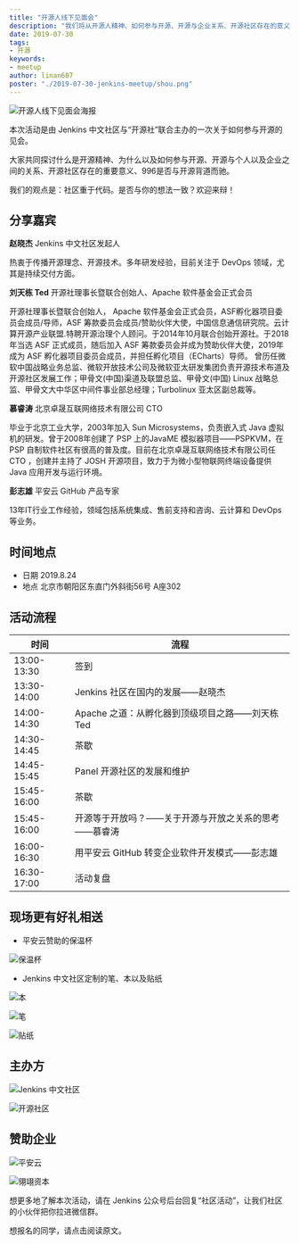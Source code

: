 ```yaml
---
title: "开源人线下见面会"
description: "我们将从开源人精神、如何参与开源、开源与企业关系、开源社区存在的意义、996与开源关系等几个部分进行分享讨论。社区重于代码，你同意吗？"
date: 2019-07-30
tags:
- 开源
keywords:
- meetup
author: linan607
poster: "./2019-07-30-jenkins-meetup/shou.png"
---
```


![开源人线下见面会海报](shou.png)

本次活动是由 Jenkins 中文社区与“开源社”联合主办的一次关于如何参与开源的见会。

大家共同探讨什么是开源精神、为什么以及如何参与开源、开源与个人以及企业之间的关系、开源社区存在的重要意义、996是否与开源背道而驰。

我们的观点是：社区重于代码。是否与你的想法一致？欢迎来辩！

## 分享嘉宾
**赵晓杰** Jenkins 中文社区发起人

热衷于传播开源理念、开源技术。多年研发经验，目前关注于 DevOps 领域，尤其是持续交付方面。

**刘天栋 Ted** 开源社理事长暨联合创始人、Apache 软件基金会正式会员

开源社理事长暨联合创始人， Apache 软件基金会正式会员，ASF孵化器项目委员会成员/导师，ASF 筹款委员会成员/赞助伙伴大使，中国信息通信研究院。云计算开源产业联盟.特聘开源治理个人顾问。于2014年10月联合创始开源社。于2018年当选 ASF 正式成员，随后加入 ASF 筹款委员会并成为赞助伙伴大使，2019年成为 ASF 孵化器项目委员会成员，并担任孵化项目（ECharts）导师。 曾历任微软中国战略业务总监、微软开放技术公司及微软亚太研发集团负责开源技术布道及开源社区发展工作；甲骨文(中国)渠道及联盟总监、甲骨文(中国) Linux 战略总监、甲骨文大中华区中间件事业部总经理；Turbolinux 亚太区副总裁等。

**慕睿涛** 北京卓晟互联网络技术有限公司 CTO

毕业于北京工业大学，2003年加入 Sun Microsystems，负责嵌入式 Java 虚拟机的研发。曾于2008年创建了 PSP 上的JavaME 模拟器项目——PSPKVM，在 PSP 自制软件社区有很高的普及度。目前在北京卓晟互联网络技术有限公司任 CTO ，创建并主持了 JOSH 开源项目，致力于为微小型物联网终端设备提供 Java 应用开发与运行环境。

**彭志雄** 平安云 GitHub 产品专家

13年IT行业工作经验，领域包括系统集成、售前支持和咨询、云计算和 DevOps 等业务。

## 时间地点
* 日期 2019.8.24
* 地点 北京市朝阳区东直门外斜街56号 A座302

## 活动流程
| 时间 | 流程 |
| ------ | ------ |
| 13:00-13:30 | 签到 |
| 13:30-14:00 | Jenkins 社区在国内的发展——赵晓杰|
| 14:00-14:30 | Apache 之道：从孵化器到顶级项目之路——刘天栋 Ted |
| 14:30-14:45 | 茶歇 |
| 14:45-15:45 | Panel 开源社区的发展和维护 |
| 15:45-16:00 | 茶歇 |
| 15:45-16:00 | 开源等于开放吗？——关于开源与开放之关系的思考——慕睿涛 |
| 16:00-16:30 | 用平安云 GitHub 转变企业软件开发模式——彭志雄 |
| 16:30-17:00 | 活动复盘 |

## 现场更有好礼相送
* 平安云赞助的保温杯

![保温杯](gift-1.jpg)

* Jenkins 中文社区定制的笔、本以及贴纸

![本](gift-2.jpg)

![笔](gift-3.jpg)

![贴纸](gift-4.jpg)

## 主办方

![Jenkins 中文社区](kongfu.png)

![开源社区](kai.png)

## 赞助企业

![平安云](ping.jpg)

![翎翊资本](zi.png)

想更多地了解本次活动，请在 Jenkins 公众号后台回复“社区活动”，让我们社区的小伙伴把你拉进微信群。

想报名的同学，请点击阅读原文。
